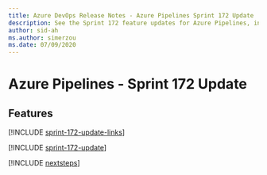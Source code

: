 ```yaml
---
title: Azure DevOps Release Notes - Azure Pipelines Sprint 172 Update
description: See the Sprint 172 feature updates for Azure Pipelines, including next steps.
author: sid-ah
ms.author: simerzou
ms.date: 07/09/2020
---
```


# Azure Pipelines - Sprint 172 Update

## Features

[!INCLUDE [sprint-172-update-links](../includes/pipelines/sprint-172-update-links.md)]

[!INCLUDE [sprint-172-update](../includes/pipelines/sprint-172-update.md)]

[!INCLUDE [nextsteps](../includes/nextsteps.md)]